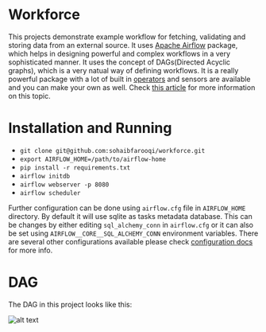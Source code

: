 # Workforce

This projects demonstrate example workflow for fetching, validating and storing data from 
an external source. It uses [Apache Airflow](https://github.com/apache/incubator-airflow)
package, which helps in designing powerful and complex workflows in a very sophisticated
manner. It uses the concept of DAGs(Directed Acyclic graphs), which is a very natual way
of defining workflows. It is a really powerful package with a lot of built in [operators](http://pythonhosted.org/airflow/concepts.html#operators) and sensors are available and you can make your own as well. Check [this article](http://michal.karzynski.pl/blog/2017/03/19/developing-workflows-with-apache-airflow/) for more information on this topic.

# Installation and Running

 - `git clone git@github.com:sohaibfarooqi/workforce.git`
 - `export AIRFLOW_HOME=/path/to/airflow-home`
 - `pip install -r requirements.txt`
 - `airflow initdb`
 - `airflow webserver -p 8080`
 - `airflow scheduler`

Further configuration can be done using `airflow.cfg` file in `AIRFLOW_HOME` directory.
By default it will use sqlite as tasks metadata database. This can be changes by either
editing `sql_alchemy_conn` in `airflow.cfg` or it can also be set using 
`AIRFLOW__CORE__SQL_ALCHEMY_CONN` environment variables. There are several other configurations
available please check [configuration docs](http://pythonhosted.org/airflow/configuration.html) 
for more info.

# DAG

The DAG in this project looks like this:

![alt text](https://uxsjdg.bn1302.livefilestore.com/y4pJ2WaWIXSBYItHO1EMh4f3bqP8ZmA8mmsaFnHNtrIB9CMpKjr4r11V1OqN5Z8Dz-MNxWfROczYW7vWgZprXqK51WDMdwMw7m-mdk4p0VZSY-HZ6mRhWOQM8eC4vrQXZ9Fp-HW5jmaTQH0lkJpaTda9sbkguoJhBYKHlYv_PYQwdKRZSYI0LR-xygdLnl8qizhoAdPfYpB3eC2bVrfoc4dqA/workflow.png?psid=1)

